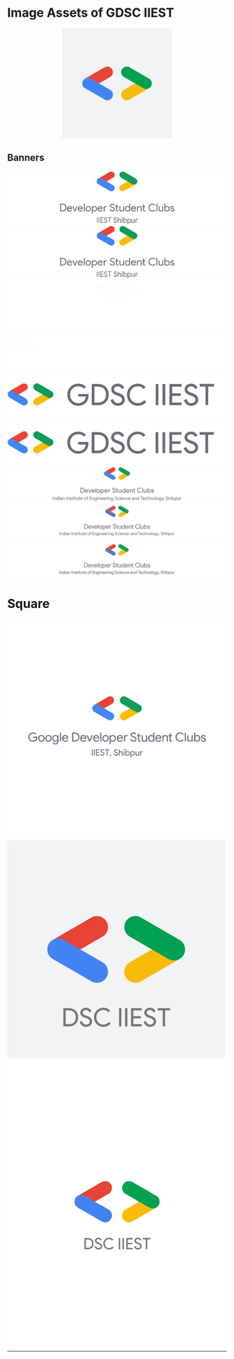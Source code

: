 # Image Assets of GDSC IIEST

<p align="center">
<img height="50%" width="50%" src="./assets/stock-dsc-icon.png" />
</p>


## Banners

![banner](./assets/banner/light-center-aligned.png)
![banner](./assets/banner/light-center-aligned.png)
![banner](./assets/banner/dark-center-aligned.png)
![banner](./assets/banner/dark-left-aligned.png)
![banner](./assets/banner/gdsc-iiest-horizontal.png)
![banner](./assets/banner/gdsc-iiest-horizontalx2.png)
![banner](./assets/banner/light-transparent-fullname.png)
![banner](./assets/banner/light-transparent-fullname.svg)
![banner](./assets/banner/linkedin.png)


# Square

![square](./assets/square/light-fullname.png)
![square](./assets/square/light-shortname.png)
![square](./assets/square/profile.svg)

---